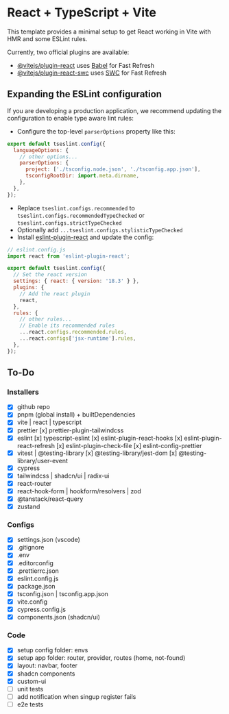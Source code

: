 # React + TypeScript + Vite

This template provides a minimal setup to get React working in Vite with HMR and some ESLint rules.

Currently, two official plugins are available:

- [@vitejs/plugin-react](https://github.com/vitejs/vite-plugin-react/blob/main/packages/plugin-react/README.md) uses [Babel](https://babeljs.io/) for Fast Refresh
- [@vitejs/plugin-react-swc](https://github.com/vitejs/vite-plugin-react-swc) uses [SWC](https://swc.rs/) for Fast Refresh

## Expanding the ESLint configuration

If you are developing a production application, we recommend updating the configuration to enable type aware lint rules:

- Configure the top-level `parserOptions` property like this:

```js
export default tseslint.config({
  languageOptions: {
    // other options...
    parserOptions: {
      project: ['./tsconfig.node.json', './tsconfig.app.json'],
      tsconfigRootDir: import.meta.dirname,
    },
  },
});
```

- Replace `tseslint.configs.recommended` to `tseslint.configs.recommendedTypeChecked` or `tseslint.configs.strictTypeChecked`
- Optionally add `...tseslint.configs.stylisticTypeChecked`
- Install [eslint-plugin-react](https://github.com/jsx-eslint/eslint-plugin-react) and update the config:

```js
// eslint.config.js
import react from 'eslint-plugin-react';

export default tseslint.config({
  // Set the react version
  settings: { react: { version: '18.3' } },
  plugins: {
    // Add the react plugin
    react,
  },
  rules: {
    // other rules...
    // Enable its recommended rules
    ...react.configs.recommended.rules,
    ...react.configs['jsx-runtime'].rules,
  },
});
```

## To-Do

### Installers

- [x] github repo
- [x] pnpm (global install) + builtDependencies
- [x] vite | react | typescript
- [x] prettier
      [x] prettier-plugin-tailwindcss
- [x] eslint
      [x] typescript-eslint
      [x] eslint-plugin-react-hooks
      [x] eslint-plugin-react-refresh
      [x] eslint-plugin-check-file
      [x] eslint-config-prettier
- [x] vitest | @testing-library
      [x] @testing-library/jest-dom
      [x] @testing-library/user-event
- [x] cypress
- [x] tailwindcss | shadcn/ui | radix-ui
- [x] react-router
- [x] react-hook-form | hookform/resolvers | zod
- [x] @tanstack/react-query
- [x] zustand

### Configs

- [x] settings.json (vscode)
- [x] .gitignore
- [x] .env
- [x] .editorconfig
- [x] .prettierrc.json
- [x] eslint.config.js
- [x] package.json
- [x] tsconfig.json | tsconfig.app.json
- [x] vite.config
- [x] cypress.config.js
- [x] components.json (shadcn/ui)

### Code

- [x] setup config folder: envs
- [x] setup app folder: router, provider, routes (home, not-found)
- [x] layout: navbar, footer
- [x] shadcn components
- [x] custom-ui
- [ ] unit tests
- [ ] add notification when singup register fails
- [ ] e2e tests
